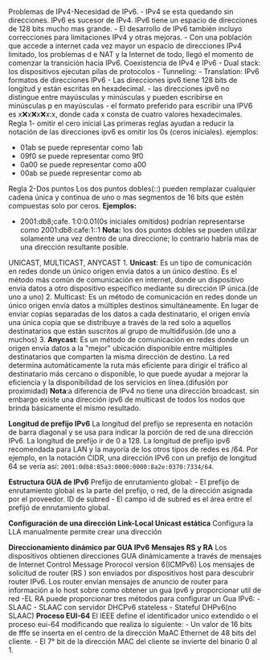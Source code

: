 Problemas de IPv4-Necesidad de IPv6.
	- IPv4 se esta quedando sin direcciones. IPv6 es sucesor de IPv4. IPv6 tiene un espacio de direcciones de 128 bits mucho mas grande.
	- El desarrollo de IPv6 también incluyo correcciones para limitaciones IPv4 y otras mejoras.
	- Con una población que accede a internet cada vez mayor un espacio de direcciones IPv4 limitado, los problemas d e NAT y la Internet de todo, llegó el momento de comenzar la transición hacia IPv6.
Coexistencia  de IPv4 e IPv6
	- Dual stack: los dispositivos ejecutan pilas de protocolos 
	- Tunneling: 
	- Translation: 
IPv6 formatos de direcciones IPv6
	- Las direcciones ipv6 tiene  128 bits de longitud y están escritas en hexadecimal.
	- las direcciones ipv6 no distingue entre mayúsculas y minúsculas y pueden escribirse en minúsculas p en mayúsculas
	- el formato preferido para escribir una IPV6 es x:x:x:x:x:x:x:x, donde cada x consta de cuatro valores hexadecimales.
Regla 1- omitir el cero inicial
 Las primeras reglas ayudan a reducir la notación de las direcciones ipv6 es omitir los 0s (ceros iniciales).
 ejemplos:
 - 01ab se puede representar como 1ab
 - 09f0 se puede representar como 9f0
 - 0a00 se puede representar como a00
 - 00ab se puede representar como ab
 
Regla 2-Dos puntos
  Los dos puntos dobles(::) pueden remplazar cualquier cadena única y continua de uno o mas segmentos de 16 bits que estén compuestas solo por ceros.
  **Ejemplos:**
  - 2001:db8;cafe. 1:0:0.01(0s iniciales omitidos) podrían representarse como 2001:db8:cafe:1::1
  **Nota:** los dos puntos dobles se pueden utilizar solamente una vez dentro de una direccione;  lo contrario habría mas de una dirección resultante posible.

UNICAST, MULTICAST, ANYCAST
	1. **Unicast**: Es un tipo de comunicación en redes donde un único origen envía datos a un único destino. Es el método más común de comunicación en internet, donde un dispositivo envía datos a otro dispositivo específico mediante su dirección IP única.(de uno a uno)
	2. Multicast: Es un método de comunicación en redes donde un único origen envía datos a múltiples destinos simultáneamente. En lugar de enviar copias separadas de los datos a cada destinatario, el origen envía una única copia que se distribuye a través de la red solo a aquellos destinatarios que están suscritos al grupo de multidifusión.(de uno a muchos)
	3. **Anycast**: Es un método de comunicación en redes donde un origen envía datos a la "mejor" ubicación disponible entre múltiples destinatarios que comparten la misma dirección de destino. La red determina automáticamente la ruta más eficiente para dirigir el tráfico al destinatario más cercano o disponible, lo que puede ayudar a mejorar la eficiencia y la disponibilidad de los servicios en línea.(difusión por proximidad)
	**Nota**:a diferencia de IPv4 no tiene una dirección broadcast. sin embargo   existe una dirección ipv6 de multicast de todos los nodos que brinda básicamente el mismo resultado.


**Longitud de prefijo IPv6**
  La longitud del prefijo se representa en notación de barra diagonal y se usa para indicar la porción de red de una dirección IPv6.
  La longitud de prefijo ir de 0 a 128. La longitud de prefijo ipv6 recomendada para LAN y la mayoría de los otros tipos de redes es /64.
  Por ejemplo, en la notación CIDR, una dirección IPv6 con un prefijo de longitud 64 se vería así: `2001:0db8:85a3:0000:0000:8a2e:0370:7334/64`.


**Estructura GUA de IPv6**
	Prefijo de enrutamiento global:
	   - El prefijo de enrutamiento global es la parte del prefijo, o red, de la dirección asignada por el proveedor.
	  ID de subred
	   - El campo id de subred es el área entre el prefijó de enrutamiento global.


**Configuración de una dirección Link-Local Unicast estática**
	Configura la LLA manualmente permite crear una dirección  

**Direccionamiento dinámico par GUA IPv6**
	**Mensajes RS y RA**
		Los dispositivos obtienen direcciones GUA dinámicamente a través de mensajes de Internet Control Message Prorocol version 6(ICMPv6)
		Los mensajes de solicitud de router (RS ) son enviados por dispositivos host para descubrir router IPv6.
		Los router envían mensajes de anuncio de router para información a lo host  sobre como obtener un gua Ipv6 y proporcionar util de red
		-EL RA puede proporcionar tres métodos para configurar un Gua  IPv6:
			- SLAAC
			- SLAAC con servidor DHCPv6 stateless
			- Stateful DHPv6(no SLAAC)
	**Proceso EUI-64**
		El IEEE define el identificador unico extendido o el proceso eui-64 modificando que realiza lo siguiente:
			- Un valor de 16 bits de fffe se inserta en el centro de la dirección MaAC Ethernet de 48 bits del cliente.
			- El 7° bit de la dirección MAC del cliente se invierte del binario 0 al 1.
			

